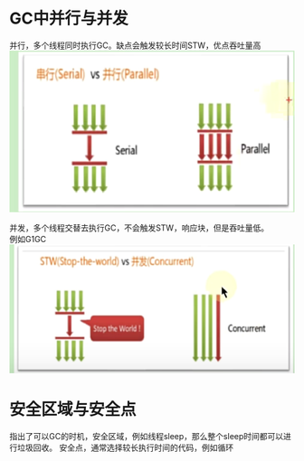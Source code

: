 # GC中并行与并发
并行，多个线程同时执行GC。缺点会触发较长时间STW，优点吞吐量高
![img.png](../images/jvm-45-01.png)

并发，多个线程交替去执行GC，不会触发STW，响应块，但是吞吐量低。  
例如G1GC
![img_1.png](../images/jvm-45-02.png)

# 安全区域与安全点
指出了可以GC的时机，安全区域，例如线程sleep，那么整个sleep时间都可以进行垃圾回收。
安全点，通常选择较长执行时间的代码，例如循环
